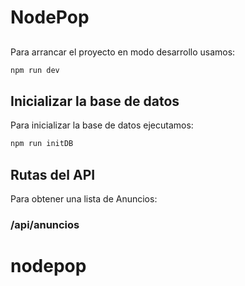 # NodePop

##

Para arrancar el proyecto en modo desarrollo usamos:

```sh
npm run dev
```

## Inicializar la base de datos

Para inicializar la base de datos ejecutamos:

```sh
npm run initDB
```

## Rutas del API

Para obtener una lista de Anuncios:

### /api/anuncios
# nodepop
